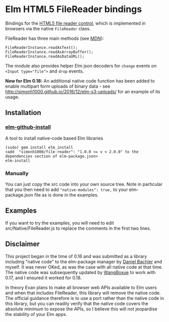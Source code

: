 # Elm HTML5 FileReader bindings

Bindings for the [HTML5 file reader control](http://www.w3.org/TR/html-markup/input.file.html), which is implemented in browsers via the native `FileReader` class.

FileReader has three main methods (see [MDN](https://developer.mozilla.org/en/docs/Web/API/FileReader)):

    FileReaderInstance.readAsText();
    FileReaderInstance.readAsArrayBuffer();
    FileReaderInstance.readAsDataURL();

The module also provides helper Elm json decoders for `change` events on `<Input type="file">` and `drop` events.

**New for Elm 0.18:** An additional native code function has been added to enable multipart form uploads of binary data - see http://simonh1000.github.io/2016/12/elm-s3-uploads/ for an example of its usage.

## Installation

### [elm-github-install](https://github.com/gdotdesign/elm-github-install)

A tool to install native-code based Elm libraries

```
(sudo) gem install elm_install
<add  "simonh1000/file-reader": "1.0.0 <= v < 2.0.0" to the dependencies section of elm-package.json>
elm-install
```

### Manually

You can just copy the src code into your own source tree. Note in particular that you then need to add `"native-modules": true,` to your elm-package.json file as is done in the examples.

## Examples

If you want to try the examples, you will need to edit src/Native/FileReader.js to replace the comments in the first two lines.

## Disclaimer

This project began in the time of 0.16 and was submitted as a library including "native code" to the elm-package manager by [Daniel Bachler](https://github.com/danyx23) and myself. It was never OKed, as was the case with all native code at that time. The native code was subsequently updated by [WangBoxue](https://github.com/WangBoxue) to work with 0.17, and I ensured it worked for 0.18.

In theory Evan plans to make all browser web APIs available to Elm users and when that includes FileReader, this library will remove the native code. The official guidance therefore is to use a port rather than the native code in this library, but you can readily verify that the native code covers the absolute minimum to expose the APIs, so I believe this will not jeopardise the stability of your Elm apps.
